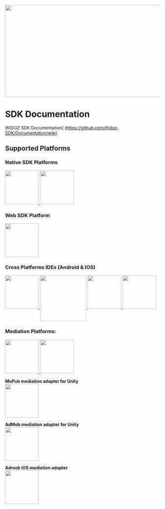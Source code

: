 [<img src="https://cdn3.kidoz.net/new/sdk/GITHUB_GRAPHICS/KIDOZ_SDK_Documentaions/kidoz_small.gif" width="533px" height="300px">](https://www.youtube.com/watch?v=-ljFjRn7jeM)

# SDK Documentation


[KIDOZ SDK Documentation] (https://github.com/Kidoz-SDK/Documentation/wiki)



## Supported Platforms
### Native SDK Platforms
<a href="https://github.com/Kidoz-SDK/KIDOZ_Android_SDK_Example-Android-Studio">
  <img src="https://cdn3.kidoz.net/new/sdk/GITHUB_GRAPHICS/KIDOZ_SDK_Documentaions/Android.png" width="110px"/>
</a>
<a href="https://github.com/Kidoz-SDK/KIDOZ_iOS_SDK_New_Example">
  <img src="https://cdn3.kidoz.net/new/sdk/GITHUB_GRAPHICS/KIDOZ_SDK_Documentaions/iOS.png" width="110px"/>
</a>

### Web SDK Platform
<a href="https://github.com/Kidoz-SDK/Documentation/wiki/KIDOZ-Web">
  <img src="https://cdn3.kidoz.net/new/sdk/GITHUB_GRAPHICS/KIDOZ_SDK_Documentaions/Webkidoz.png" width="110px"/>
</a>

### Cross Platforms IDEs (Android & IOS)
<a href="https://github.com/Kidoz-SDK/KIDOZ_Air_SDK_Example">
  <img src="https://raw.githubusercontent.com/wiki/KIDOZ-SDK/Documentation/images/adobe_air.jpg" width="110px"/>
</a>
<a href="https://github.com/Kidoz-SDK/Corona">
  <img src="https://cdn3.kidoz.net/new/sdk/GITHUB_GRAPHICS/KIDOZ_SDK_Documentaions/Corona.png" width="150px" align="top"/>
</a>
<a href="https://github.com/Kidoz-SDK/KIDOZ_Unity_SDK_Example">
  <img src="https://raw.githubusercontent.com/wiki/KIDOZ-SDK/Documentation/images/unity.png" width="110px"/>
</a>
<a href="https://enhance.co/documentation">
  <img src="https://cdn3.kidoz.net/new/sdk/GITHUB_GRAPHICS/KIDOZ_SDK_Documentaions/Enhance.png" width="110px"/>
</a>

### Mediation Platforms:
<a href="https://github.com/Kidoz-SDK/MoPub-Adapter">
  <img src="https://cdn3.kidoz.net/new/sdk/GITHUB_GRAPHICS/KIDOZ_SDK_Documentaions/mopub_new.png" width="110px"/>
</a>
<a href="https://github.com/Kidoz-SDK/KIDOZ_ADMOB_ADAPTER">
  <img src="https://cdn3.kidoz.net/new/sdk/GITHUB_GRAPHICS/KIDOZ_SDK_Documentaions/Google_Admob.png" width="110px"/>
</a>
<br>


**MoPub mediation adapter for Unity**
<br>
<a href="https://github.com/Kidoz-SDK/KIDOZ_MOPUB_UNITY_ADAPTER">
  <img src="https://cdn3.kidoz.net/new/sdk/GITHUB_GRAPHICS/KIDOZ_SDK_Documentaions/mopubunity.png" width="110px"/>
</a>

**AdMob mediation adapter for Unity**
<br>
<a href="https://github.com/Kidoz-SDK/KIDOZ_ADMOB_UNITY_ADAPTER">
  <img src="https://cdn3.kidoz.net/new/sdk/GITHUB_GRAPHICS/KIDOZ_SDK_Documentaions/admobunity.png" width="110px"/>
</a>

**Admob iOS mediation adapter**
<br>
<a href="https://github.com/Kidoz-SDK/KIDOZ_ADMOB_iOS_ADAPTER">
  <img src="https://cdn3.kidoz.net/new/sdk/GITHUB_GRAPHICS/KIDOZ_SDK_Documentaions/admobios.png" width="110px"/>
</a>
